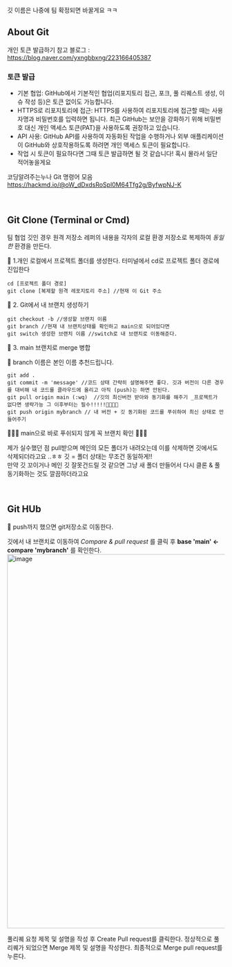 깃 이름은 나중에 팀 확정되면 바꿀게요 ㅋㅋ

## About Git

개인 토큰 발급하기
   참고 블로그 : https://blog.naver.com/yxngbbxng/223166405387

### 토큰 발급
- 기본 협업: GitHub에서 기본적인 협업(리포지토리 접근, 포크, 풀 리퀘스트 생성, 이슈 작성 등)은 토큰 없이도 가능합니다.
- HTTPS로 리포지토리에 접근: HTTPS를 사용하여 리포지토리에 접근할 때는 사용자명과 비밀번호를 입력하면 됩니다. 최근 GitHub는 보안을 강화하기 위해 비밀번호 대신 개인 액세스 토큰(PAT)을 사용하도록 권장하고 있습니다.
- API 사용: GitHub API를 사용하여 자동화된 작업을 수행하거나 외부 애플리케이션이 GitHub와 상호작용하도록 하려면 개인 액세스 토큰이 필요합니다.
- 작업 시 토큰이 필요하다면 그때 토큰 발급하면 될 것 같습니다! 혹시 몰라서 일단 적어놓을게요 

코딩알려주는누나 Git 명령어 모음
https://hackmd.io/@oW_dDxdsRoSpl0M64Tfg2g/ByfwpNJ-K

<br>
  
## Git Clone (Terminal or Cmd)
팀 협업 깃인 경우 원격 저장소 레퍼의 내용을 각자의 로컬 환경 저장소로 복제하여 *동일한* 환경을 만든다.

🥨 1.개인 로컬에서 프로젝트 폴더를 생성한다.
터미널에서 cd로 프로젝트 폴더 경로에 진입한다
~~~
cd [프로젝트 폴더 경로]
git clone [복제할 원격 레포지토리 주소] //현재 이 Git 주소 
~~~

🥨 2. Git에서 내 브랜치 생성하기
~~~
git checkout -b //생성할 브랜치 이름
git branch //현재 내 브랜치상태를 확인하고 main으로 되어있다면 
git switch 생성한 브랜치 이름 //switch로 내 브랜치로 이동해준다. 
~~~
🥨 3. main 브랜치로 merge 병합

🥕 branch 이름은 본인 이름 추천드립니다. 
~~~
git add . 
git commit -m 'message' //코드 상태 간략히 설명해주면 좋다. 깃과 버전이 다른 경우를 대비해 내 코드를 클라우드에 올리고 아직 (push)는 하면 안된다.
git pull origin main (:wq)  //깃의 최신버전 받아와 동기화를 해주기 _프로젝트가 없다면 생략가능 그 이후부터는 필수!!!!!🌟🌟🌟🌟
git push origin mybranch // 내 버전 + 깃 동기화된 코드를 푸쉬하여 최신 상태로 만들어주기
~~~
🌟🌟🌟 main으로 바로 푸쉬되지 않게 꼭 브랜치 확인 🌟🌟🌟


제가 실수했던 점 
pull받으며 메인의 모든 폴더가 내려오는데 이를 삭제하면 깃에서도 삭제되더라고요 ..ㅎㅎ 깃 = 폴더 상태는 무조건 동일하게!! <br>
만약 깃 꼬이거나 메인 깃 잘못건드릴 것 같으면 그냥 새 폴더 만들어서 다시 클론 & 풀 동기화하는 것도 깔끔하더라고요 

<br>

## Git HUb
🥨 push까지 했으면 git저장소로 이동한다.

깃에서 내 브랜치로 이동하여 *Compare & pull request* 를 클릭 후 **base 'main' <- compare 'mybranch'** 를 확인한다.
<img width="866" alt="image" src="https://github.com/lhr0055/Anything/assets/129835424/b36b2a9c-3a8d-4d94-a5db-83ce5d3eade7">

풀리퀘 요청 제목 및 설명을 작성 후 Create Pull request를 클릭한다.
정상적으로 풀리퀘가 되었으면 Merge 제목 및 설명을 작성한다.
최종적으로 Merge pull request를 누른다.
